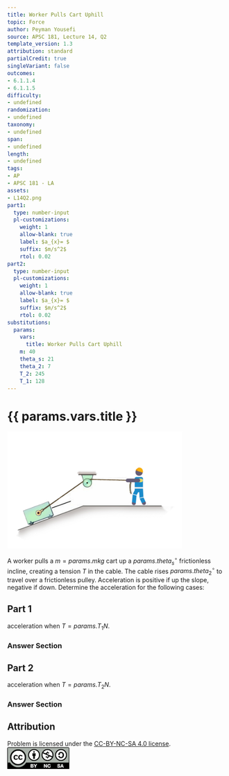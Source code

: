 ```yaml
---
title: Worker Pulls Cart Uphill
topic: Force
author: Peyman Yousefi
source: APSC 181, Lecture 14, Q2
template_version: 1.3
attribution: standard
partialCredit: true
singleVariant: false
outcomes:
- 6.1.1.4
- 6.1.1.5
difficulty:
- undefined
randomization:
- undefined
taxonomy:
- undefined
span:
- undefined
length:
- undefined
tags:
- AP
- APSC 181 - LA
assets:
- L14Q2.png
part1:
  type: number-input
  pl-customizations:
    weight: 1
    allow-blank: true
    label: $a_{x}= $
    suffix: $m/s^2$
    rtol: 0.02
part2:
  type: number-input
  pl-customizations:
    weight: 1
    allow-blank: true
    label: $a_{x}= $
    suffix: $m/s^2$
    rtol: 0.02
substitutions:
  params:
    vars:
      title: Worker Pulls Cart Uphill
    m: 40
    theta_s: 21
    theta_2: 7
    T_2: 245
    T_1: 128
---
```

# {{ params.vars.title }}
<img src="L14Q2.png" width=80%>

A worker pulls a $m = {{params.m}}kg$ cart up a ${{params.theta_s}}^{\circ}$ frictionless incline, creating a tension $T$ in the cable.
The cable rises ${{params.theta_2}}^{\circ}$ to travel over a frictionless pulley.
Acceleration is positive if up the slope, negative if down.
Determine the acceleration for the following cases:

## Part 1

acceleration when $T = {{params.T_1}}N$.

### Answer Section

## Part 2

acceleration when $T = {{params.T_2}}N$.

### Answer Section

## Attribution

Problem is licensed under the [CC-BY-NC-SA 4.0 license](https://creativecommons.org/licenses/by-nc-sa/4.0/).<br> ![The Creative Commons 4.0 license requiring attribution-BY, non-commercial-NC, and share-alike-SA license.](https://raw.githubusercontent.com/firasm/bits/master/by-nc-sa.png)